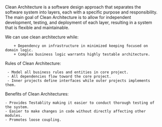 Clean Architecture is a software design approach that separates the software system into layers, each with a specific purpose and responsibility. The main goal of Clean Architecture is to allow for independent development, testing, and deployment of each layer, resulting in a system that is flexible and maintainable.


We can use clean architecture while:

		+ Dependency on infrastructure in minimized keeping focused on domain logic.
		+ Complex business logic warrants highly testable architecture.

Rules of Clean Architecture:

	 - Model all business rules and entities in core project.
	 - All dependencies flow toward the core project.
	 - Inner projects define interfaces while outer projects implements them.


Benefits of Clean Architectures:

	- Provides Testablity making it easier to conduct thorough testing of the system.
	- Easier to make changes in code without directly affecting other modules.
	- Promotes loose coupling.